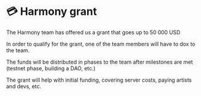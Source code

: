 # 💳 Harmony grant

The Harmony team has offered us a grant that goes up to 50 000 USD

In order to qualify for the grant, one of the team members will have to dox to the team.

The funds will be distributed in phases to the team after milestones are met (testnet phase, building a DAO, etc.)

The grant will help with initial funding, covering server costs, paying artists and devs, etc.
